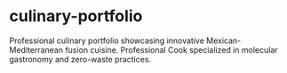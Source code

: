 # culinary-portfolio
Professional culinary portfolio showcasing innovative Mexican-Mediterranean fusion cuisine. Professional Cook specialized in molecular gastronomy and zero-waste practices.
